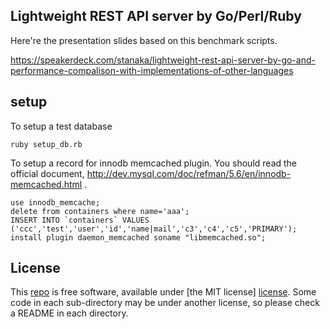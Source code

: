 Lightweight REST API server by Go/Perl/Ruby
----

Here're the presentation slides based on this benchmark scripts.

https://speakerdeck.com/stanaka/lightweight-rest-api-server-by-go-and-performance-compalison-with-implementations-of-other-languages


## setup

To setup a test database
```
ruby setup_db.rb
```

To setup a record for innodb memcached plugin. You should read the official document, http://dev.mysql.com/doc/refman/5.6/en/innodb-memcached.html .

```
use innodb_memcache;
delete from containers where name='aaa';
INSERT INTO `containers` VALUES ('ccc','test','user','id','name|mail','c3','c4','c5','PRIMARY');
install plugin daemon_memcached soname "libmemcached.so";
```

## License

This [repo] is free software, available under [the MIT license]
[license]. Some code in each sub-directory may be under another license, 
so please check a README in each directory.

[repo]:    https://github.com/stanaka/go-rest-api-server
[license]: https://raw.github.com/stanaka/go-rest-api-server/master/LICENSE
